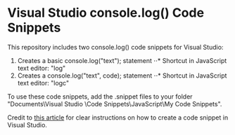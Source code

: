# Visual Studio console.log() Code Snippets

This repository includes two console.log() code snippets for Visual Studio:
1. Creates a basic console.log("text"); statement
⋅⋅* Shortcut in JavaScript text editor: "log"
2. Creates a console.log("text", code); statement
⋅⋅* Shortcut in JavaScript text editor: "logc"
  
To use these code snippets, add the .snippet files to your folder "Documents\Visual Studio <version number>\Code Snippets\JavaScript\My Code Snippets".

Credit to [this article](https://docs.microsoft.com/en-us/visualstudio/ide/walkthrough-creating-a-code-snippet?view=vs-2019) for clear instructions on how to create a code snippet in Visual Studio.
